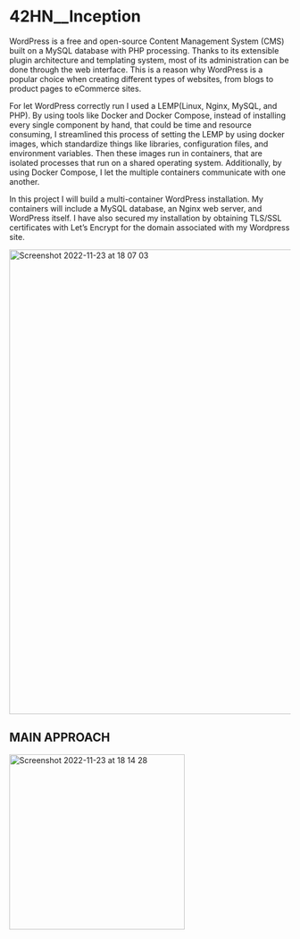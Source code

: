# 42HN__Inception

WordPress is a free and open-source Content Management System (CMS) built on a MySQL database with PHP processing. Thanks to its extensible plugin architecture and templating system, most of its administration can be done through the web interface. This is a reason why WordPress is a popular choice when creating different types of websites, from blogs to product pages to eCommerce sites.

For let WordPress correctly run I used a LEMP(Linux, Nginx, MySQL, and PHP). By using tools like Docker and Docker Compose, instead of installing every single component by hand, that could be time and resource consuming, I streamlined this process of setting the LEMP by using docker images, which standardize things like libraries, configuration files, and environment variables. Then these images run in containers, that are isolated processes that run on a shared operating system. Additionally, by using Docker Compose, I let the multiple containers communicate with one another.

In this project I will build a multi-container WordPress installation. My containers will include a MySQL database, an Nginx web server, and WordPress itself. I have also secured my installation by obtaining TLS/SSL certificates with Let’s Encrypt for the domain associated with my Wordpress site.

<img width="833" alt="Screenshot 2022-11-23 at 18 07 03" src="https://user-images.githubusercontent.com/85942176/203607448-5ced4e59-570c-452d-9936-0c026f84d4e3.png">

## MAIN APPROACH

<img width="314" alt="Screenshot 2022-11-23 at 18 14 28" src="https://user-images.githubusercontent.com/85942176/203608485-4dbcbadf-83ec-4a2f-804b-fcebf4c2dd49.png">
